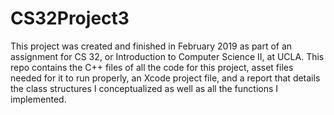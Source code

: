 # CS32Project3

This project was created and finished in February 2019 as part of an assignment for CS 32, or Introduction to Computer Science II, at UCLA. 
This repo contains the C++ files of all the code for this project, asset files needed for it to run properly, an Xcode project file, and a report that details the class structures I conceptualized as well as all the functions I implemented.
